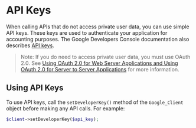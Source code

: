 # API Keys

When calling APIs that do not access private user data, you can use simple API keys. These keys are used to authenticate your application for accounting purposes. The Google Developers Console documentation also describes [API keys](https://developers.google.com/console/help/using-keys).

> Note: If you do need to access private user data, you must use OAuth 2.0. See [Using OAuth 2.0 for Web Server Applications and Using OAuth 2.0 for Server to Server Applications](docs/oauth.md) for more information.

## Using API Keys

To use API keys, call the `setDeveloperKey()` method of the `Google_Client` object before making any API calls. For example:

```php
$client->setDeveloperKey($api_key);
```